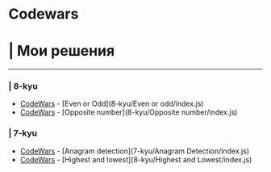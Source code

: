 # Codewars

# | Мои решения
***

### | 8-kyu 
* [CodeWars](https://www.codewars.com/kata/53da3dbb4a5168369a0000fe/train/javascript) - [Even or Odd](8-kyu/Even or odd/index.js) 
* [CodeWars](https://www.codewars.com/kata/56dec885c54a926dcd001095/train/javascript) - [Opposite number](8-kyu/Opposite number/index.js)

### | 7-kyu
* [CodeWars](https://www.codewars.com/kata/anagram-detection/train/javascript) - [Anagram detection](7-kyu/Anagram Detection/index.js)
* [CodeWars](https://www.codewars.com/kata/highest-and-lowest/train/javascript) - [Highest and lowest](8-kyu/Highest and Lowest/index.js)
